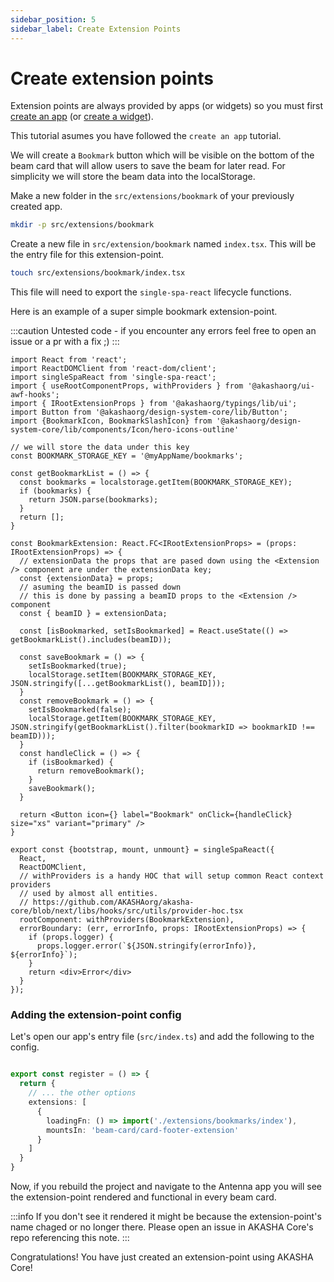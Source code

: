 ```yaml
---
sidebar_position: 5
sidebar_label: Create Extension Points
---
```


# Create extension points

Extension points are always provided by apps (or widgets) so you must first [create an app](./create-an-app.md)
(or [create a widget](./create-a-widget.md)).

This tutorial asumes you have followed the `create an app` tutorial.

We will create a `Bookmark` button which will be visible on the bottom of the beam card that will allow users to save the beam for later read.
For simplicity we will store the beam data into the localStorage.

Make a new folder in the `src/extensions/bookmark` of your previously created app.

```bash title="root folder of the app"
mkdir -p src/extensions/bookmark
```

Create a new file in `src/extension/bookmark` named `index.tsx`. This will be the entry file for this extension-point.

```bash
touch src/extensions/bookmark/index.tsx
```

This file will need to export the `single-spa-react` lifecycle functions.

Here is an example of a super simple bookmark extension-point.

:::caution
Untested code - if you encounter any errors feel free to open an issue or a pr with a fix ;)
:::


```tsx title="src/extensions/bookmark/index.tsx"
import React from 'react';
import ReactDOMClient from 'react-dom/client';
import singleSpaReact from 'single-spa-react';
import { useRootComponentProps, withProviders } from '@akashaorg/ui-awf-hooks';
import { IRootExtensionProps } from '@akashaorg/typings/lib/ui';
import Button from '@akashaorg/design-system-core/lib/Button';
import {BookmarkIcon, BookmarkSlashIcon} from '@akashaorg/design-system-core/lib/components/Icon/hero-icons-outline'

// we will store the data under this key
const BOOKMARK_STORAGE_KEY = '@myAppName/bookmarks';

const getBookmarkList = () => {
  const bookmarks = localstorage.getItem(BOOKMARK_STORAGE_KEY);
  if (bookmarks) {
    return JSON.parse(bookmarks);
  }
  return [];
}

const BookmarkExtension: React.FC<IRootExtensionProps> = (props: IRootExtensionProps) => {
  // extensionData the props that are pased down using the <Extension /> component are under the extensionData key;
  const {extensionData} = props;
  // asuming the beamID is passed down
  // this is done by passing a beamID props to the <Extension /> component
  const { beamID } = extensionData;

  const [isBookmarked, setIsBookmarked] = React.useState(() => getBookmarkList().includes(beamID));

  const saveBookmark = () => {
    setIsBookmarked(true);
    localStorage.setItem(BOOKMARK_STORAGE_KEY, JSON.stringify([...getBookmarkList(), beamID]));
  }
  const removeBookmark = () => {
    setIsBookmarked(false);
    localStorage.getItem(BOOKMARK_STORAGE_KEY, JSON.stringify(getBookmarkList().filter(bookmarkID => bookmarkID !== beamID)));
  }
  const handleClick = () => {
    if (isBookmarked) {
      return removeBookmark();
    }
    saveBookmark();
  }

  return <Button icon={} label="Bookmark" onClick={handleClick} size="xs" variant="primary" />
}

export const {bootstrap, mount, unmount} = singleSpaReact({
  React,
  ReactDOMClient,
  // withProviders is a handy HOC that will setup common React context providers
  // used by almost all entities.
  // https://github.com/AKASHAorg/akasha-core/blob/next/libs/hooks/src/utils/provider-hoc.tsx
  rootComponent: withProviders(BookmarkExtension),
  errorBoundary: (err, errorInfo, props: IRootExtensionProps) => {
    if (props.logger) {
      props.logger.error(`${JSON.stringify(errorInfo)}, ${errorInfo}`);
    }
    return <div>Error</div>
  }
});

```

### Adding the extension-point config

Let's open our app's entry file (`src/index.ts`) and add the following to the config.

```ts title="apps's index.ts"

export const register = () => {
  return {
    // ... the other options
    extensions: [
      {
        loadingFn: () => import('./extensions/bookmarks/index'),
        mountsIn: 'beam-card/card-footer-extension'
      }
    ]
  }
}

```

Now, if you rebuild the project and navigate to the Antenna app you will see the extension-point rendered and functional in every beam card.

:::info
If you don't see it rendered it might be because the extension-point's name chaged or no longer there.
Please open an issue in AKASHA Core's repo referencing this note.
:::

Congratulations! You have just created an extension-point using AKASHA Core!
